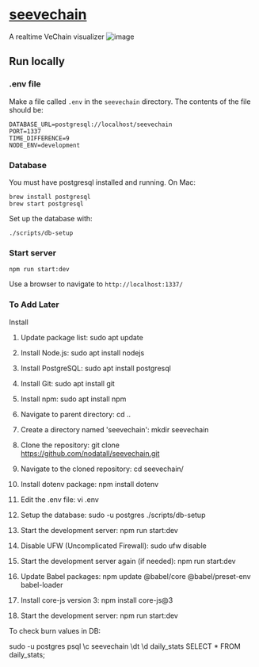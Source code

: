# [seevechain](https://seevechain.com/)

A realtime VeChain visualizer
![image](https://github.com/Smuzzies/seevechain/assets/110495122/408b40a1-357b-41d0-a059-01e415111165)


## Run locally

### .env file

Make a file called `.env` in the `seevechain` directory.
The contents of the file should be:

```
DATABASE_URL=postgresql://localhost/seevechain
PORT=1337
TIME_DIFFERENCE=9
NODE_ENV=development
```


### Database
You must have postgresql installed and running. On Mac:

```
brew install postgresql
brew start postgresql
```

Set up the database with:

```
./scripts/db-setup
```

### Start server

```
npm run start:dev
```

Use a browser to navigate to `http://localhost:1337/`

### To Add Later
Install
1. Update package list:
    sudo apt update

2. Install Node.js:
    sudo apt install nodejs

3. Install PostgreSQL:
    sudo apt install postgresql

4. Install Git:
    sudo apt install git

5. Install npm:
    sudo apt install npm

6. Navigate to parent directory:
    cd ..

7. Create a directory named 'seevechain':
    mkdir seevechain

8. Clone the repository:
    git clone https://github.com/nodatall/seevechain.git

9. Navigate to the cloned repository:
    cd seevechain/

10. Install dotenv package:
    npm install dotenv

11. Edit the .env file:
    vi .env

12. Setup the database:
    sudo -u postgres ./scripts/db-setup 

13. Start the development server:
    npm run start:dev

14. Disable UFW (Uncomplicated Firewall):
    sudo ufw disable

15. Start the development server again (if needed):
    npm run start:dev

16. Update Babel packages:
    npm update @babel/core @babel/preset-env babel-loader

17. Install core-js version 3:
    npm install core-js@3

18. Start the development server:
    npm run start:dev

To check burn values in DB:

sudo -u postgres psql
\c seevechain
\dt
\d daily_stats
SELECT * FROM daily_stats;
